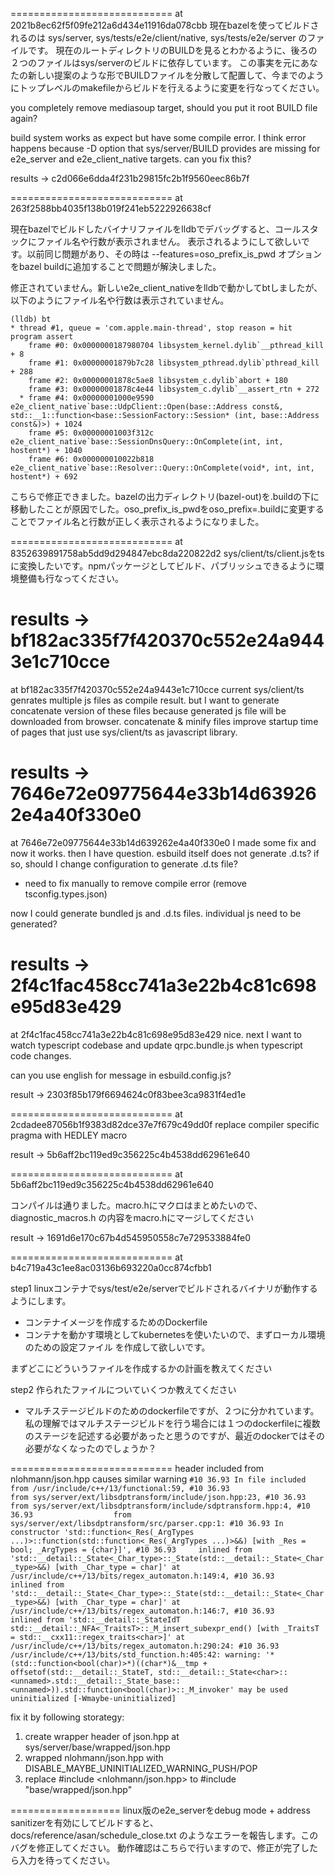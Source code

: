 ============================
at 2021b8ec62f5f09fe212a6d434e11916da078cbb
現在bazelを使ってビルドされるのは
sys/server, sys/tests/e2e/client/native, sys/tests/e2e/server のファイルです。
現在のルートディレクトリのBUILDを見るとわかるように、後ろの２つのファイルはsys/serverのビルドに依存しています。
この事実を元にあなたの新しい提案のような形でBUILDファイルを分散して配置して、今までのようにトップレベルのmakefileからビルドを行えるように変更を行なってください。

you completely remove mediasoup target, should you put it root BUILD file again?

build system works as expect but have some compile error. I think error happens because -D option that sys/server/BUILD provides are missing for e2e_server and e2e_client_native targets. can you fix this?

results -> c2d066e6dda4f231b29815fc2b1f9560eec86b7f

============================
at 263f2588bb4035f138b019f241eb5222926638cf

現在bazelでビルドしたバイナリファイルをlldbでデバッグすると、コールスタックにファイル名や行数が表示されません。
表示されるようにして欲しいです。以前同じ問題があり、その時は --features=oso_prefix_is_pwd オプションをbazel buildに追加することで問題が解決しました。

修正されていません。新しいe2e_client_nativeをlldbで動かしてbtしましたが、以下のようにファイル名や行数は表示されていません。
```
(lldb) bt
* thread #1, queue = 'com.apple.main-thread', stop reason = hit program assert
    frame #0: 0x0000000187980704 libsystem_kernel.dylib`__pthread_kill + 8
    frame #1: 0x00000001879b7c28 libsystem_pthread.dylib`pthread_kill + 288
    frame #2: 0x00000001878c5ae8 libsystem_c.dylib`abort + 180
    frame #3: 0x00000001878c4e44 libsystem_c.dylib`__assert_rtn + 272
  * frame #4: 0x00000001000e9590 e2e_client_native`base::UdpClient::Open(base::Address const&, std::__1::function<base::SessionFactory::Session* (int, base::Address const&)>) + 1024
    frame #5: 0x00000001003f312c e2e_client_native`base::SessionDnsQuery::OnComplete(int, int, hostent*) + 1040
    frame #6: 0x000000010022b818 e2e_client_native`base::Resolver::Query::OnComplete(void*, int, int, hostent*) + 692
```

こちらで修正できました。bazelの出力ディレクトリ(bazel-out)を.buildの下に移動したことが原因でした。oso_prefix_is_pwdをoso_prefix=.buildに変更することでファイル名と行数が正しく表示されるようになりました。

============================
at 8352639891758ab5dd9d294847ebc8da220822d2
sys/client/ts/client.jsをtsに変換したいです。npmパッケージとしてビルド、パブリッシュできるように環境整備も行なってください。

results -> bf182ac335f7f420370c552e24a9443e1c710cce
============================
at bf182ac335f7f420370c552e24a9443e1c710cce
current sys/client/ts genrates multiple js files as compile result. but I want to generate concatenate version of these files because generated js file will be downloaded from browser. concatenate & minify files improve startup time of pages that just use sys/client/ts as javascript library.

results -> 7646e72e09775644e33b14d639262e4a40f330e0
============================
at 7646e72e09775644e33b14d639262e4a40f330e0
I made some fix and now it works. then I have question.
esbuild itself does not generate .d.ts? if so, should I change configuration to generate .d.ts file?

* need to fix manually to remove compile error (remove tsconfig.types.json)

now I could generate bundled js and .d.ts files. individual js need to be generated?

results -> 2f4c1fac458cc741a3e22b4c81c698e95d83e429
============================
at 2f4c1fac458cc741a3e22b4c81c698e95d83e429
nice. next I want to watch typescript codebase and update qrpc.bundle.js when typescript code changes.

can you use english for message in esbuild.config.js?

result -> 2303f85b179f6694624c0f83bee3ca9831f4ed1e

============================
at 2cdadee87056b1f9383d82dce37e7f679c49dd0f
replace compiler specific pragma with HEDLEY macro

result -> 5b6aff2bc119ed9c356225c4b4538dd62961e640

============================
at 5b6aff2bc119ed9c356225c4b4538dd62961e640

コンパイルは通りました。macro.hにマクロはまとめたいので、diagnostic_macros.h の内容をmacro.hにマージしてください

result -> 1691d6e170c67b4d545950558c7e729533884fe0

============================
at b4c719a43c1ee8ac03136b693220a0cc874cfbb1

step1
linuxコンテナでsys/test/e2e/serverでビルドされるバイナリが動作するようにします。
- コンテナイメージを作成するためのDockerfile
- コンテナを動かす環境としてkubernetesを使いたいので、まずローカル環境のための設定ファイル
を作成して欲しいです。

まずどこにどういうファイルを作成するかの計画を教えてください


step2
作られたファイルについていくつか教えてください
- マルチステージビルドのためのdockerfileですが、２つに分かれています。私の理解ではマルチステージビルドを行う場合には１つのdockerfileに複数のステージを記述する必要があったと思うのですが、最近のdockerではその必要がなくなったのでしょうか？

============================
<functional> header included from nlohmann/json.hpp causes similar warning ```#10 36.93 In file included from /usr/include/c++/13/functional:59,
#10 36.93                  from sys/server/ext/libsdptransform/include/json.hpp:23,
#10 36.93                  from sys/server/ext/libsdptransform/include/sdptransform.hpp:4,
#10 36.93                  from sys/server/ext/libsdptransform/src/parser.cpp:1:
#10 36.93 In constructor 'std::function<_Res(_ArgTypes ...)>::function(std::function<_Res(_ArgTypes ...)>&&) [with _Res = bool; _ArgTypes = {char}]',
#10 36.93     inlined from 'std::__detail::_State<_Char_type>::_State(std::__detail::_State<_Char_type>&&) [with _Char_type = char]' at /usr/include/c++/13/bits/regex_automaton.h:149:4,
#10 36.93     inlined from 'std::__detail::_State<_Char_type>::_State(std::__detail::_State<_Char_type>&&) [with _Char_type = char]' at /usr/include/c++/13/bits/regex_automaton.h:146:7,
#10 36.93     inlined from 'std::__detail::_StateIdT std::__detail::_NFA<_TraitsT>::_M_insert_subexpr_end() [with _TraitsT = std::__cxx11::regex_traits<char>]' at /usr/include/c++/13/bits/regex_automaton.h:290:24:
#10 36.93 /usr/include/c++/13/bits/std_function.h:405:42: warning: '*(std::function<bool(char)>*)((char*)&__tmp + offsetof(std::__detail::_StateT, std::__detail::_State<char>::<unnamed>.std::__detail::_State_base::<unnamed>)).std::function<bool(char)>::_M_invoker' may be used uninitialized [-Wmaybe-uninitialized]```

fix it by following storategy:

1. create wrapper header of json.hpp at sys/server/base/wrapped/json.hpp
2. wrapped nlohmann/json.hpp with DISABLE_MAYBE_UNINITIALIZED_WARNING_PUSH/POP
3. replace #include <nlohmann/json.hpp> to #include "base/wrapped/json.hpp"


===================
linux版のe2e_serverをdebug mode + address sanitizerを有効にしてビルドすると、
docs/reference/asan/schedule_close.txt
のようなエラーを報告します。このバグを修正してください。
動作確認はこちらで行いますので、修正が完了したら入力を待ってください。